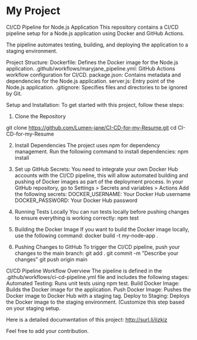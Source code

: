 
# My Project
CI/CD Pipeline for Node.js Application
This repository contains a CI/CD pipeline setup for a Node.js application using Docker and GitHub Actions. 

The pipeline automates testing, building, and deploying the application to a staging environment.

Project Structure:
Dockerfile: Defines the Docker image for the Node.js application.
.github/workflows/maryjane_pipeline.yml: GitHub Actions workflow configuration for CI/CD.
package.json: Contains metadata and dependencies for the Node.js application.
server.js: Entry point of the Node.js application.
.gitignore: Specifies files and directories to be ignored by Git.

Setup and Installation:
To get started with this project, follow these steps:

1. Clone the Repository

git clone https://github.com/Lumen-jane/CI-CD-for-my-Resume.git
cd CI-CD-for-my-Resume

2. Install Dependencies
The project uses npm for dependency management. Run the following command to install dependencies:
npm install

3. Set up GitHub Secrets:
You need to integrate your own Docker Hub accounts with the CI/CD pipeline, this will allow automated building and pushing of Docker images as part of the deployment process.
In your GitHub repository, go to Settings > Secrets and variables > Actions Add the following secrets:
DOCKER_USERNAME: Your Docker Hub username
DOCKER_PASSWORD: Your Docker Hub password

4. Running Tests Locally
You can run tests locally before pushing changes to ensure everything is working correctly:
npm test

5. Building the Docker Image
If you want to build the Docker image locally, use the following command:
docker build -t my-node-app .

6. Pushing Changes to GitHub
To trigger the CI/CD pipeline, push your changes to the main branch:
git add .
git commit -m "Describe your changes"
git push origin main


CI/CD Pipeline
Workflow Overview
The pipeline is defined in the .github/workflows/ci-cd-pipeline.yml file and includes the following stages:
Automated Testing: Runs unit tests using npm test.
Build Docker Image: Builds the Docker image for the application.
Push Docker Image: Pushes the Docker image to Docker Hub with a staging tag.
Deploy to Staging: Deploys the Docker image to the staging environment. (Customize this step based on your staging setup.


Here is a detailed documwntation of this project:
http://surl.li/iizkiz

Feel free to add your contribution.

